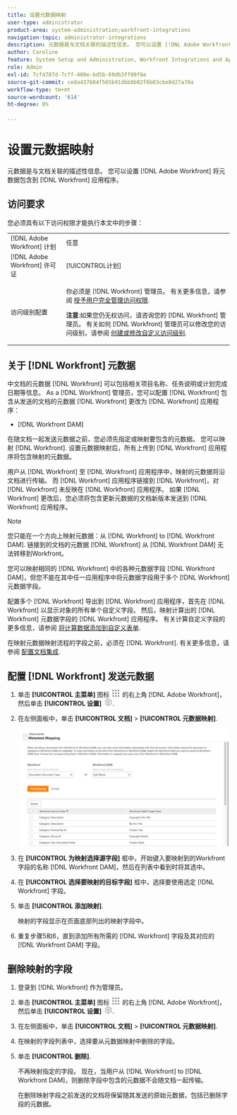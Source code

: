 ```yaml
---
title: 设置元数据映射
user-type: administrator
product-area: system-administration;workfront-integrations
navigation-topic: administrator-integrations
description: 元数据是与文档关联的描述性信息。 您可以设置 [!DNL Adobe Workfront] 将元数据包含到 [!DNL Workfront] 应用程序。
author: Caroline
feature: System Setup and Administration, Workfront Integrations and Apps
role: Admin
exl-id: 7cf4787d-7cff-489e-bd5b-69db3ff09f6e
source-git-commit: ceda437684f565b91dbb8b02f6b03cbe8d27a70a
workflow-type: tm+mt
source-wordcount: '614'
ht-degree: 0%

---
```


# 设置元数据映射

元数据是与文档关联的描述性信息。 您可以设置 [!DNL Adobe Workfront] 将元数据包含到 [!DNL Workfront] 应用程序。

## 访问要求

您必须具有以下访问权限才能执行本文中的步骤：

<table style="table-layout:auto"> 
 <col> 
 <col> 
 <tbody> 
  <tr> 
   <td role="rowheader">[!DNL Adobe Workfront] 计划</td> 
   <td>任意</td> 
  </tr> 
  <tr> 
   <td role="rowheader">[!DNL Adobe Workfront] 许可证</td> 
   <td>[!UICONTROL计划]</td> 
  </tr> 
  <tr> 
   <td role="rowheader">访问级别配置</td> 
   <td> <p>你必须是 [!DNL Workfront] 管理员。 有关更多信息，请参阅 <a href="../../administration-and-setup/add-users/configure-and-grant-access/grant-a-user-full-administrative-access.md" class="MCXref xref">授予用户完全管理访问权限</a>.</p> <p><b>注意</b>:如果您仍无权访问，请咨询您的 [!DNL Workfront] 管理员。 有关如何 [!DNL Workfront] 管理员可以修改您的访问级别，请参阅 <a href="../../administration-and-setup/add-users/configure-and-grant-access/create-modify-access-levels.md" class="MCXref xref">创建或修改自定义访问级别</a>.</p> </td> 
  </tr> 
 </tbody> 
</table>

## 关于 [!DNL Workfront] 元数据

中文档的元数据 [!DNL Workfront] 可以包括相关项目名称、任务说明或计划完成日期等信息。 As a [!DNL Workfront] 管理员，您可以配置 [!DNL Workfront] 包含从发送的文档的元数据 [!DNL Workfront] 更改为 [!DNL Workfront] 应用程序：

* [!DNL Workfront DAM]

在随文档一起发送元数据之前，您必须先指定或映射要包含的元数据。 您可以映射 [!DNL Workfront]. 设置元数据映射后，所有上传到 [!DNL Workfront] 应用程序将包含映射的元数据。

用户从 [!DNL Workfront] 至 [!DNL Workfront] 应用程序中，映射的元数据将沿文档进行传输。 而 [!DNL Workfront] 应用程序链接到 [!DNL Workfront]，对 [!DNL Workfront] 未反映在 [!DNL Workfront] 应用程序。 如果 [!DNL Workfront] 更改后，您必须将包含更新元数据的文档新版本发送到 [!DNL Workfront] 应用程序。

>[!NOTE]
>
>您只能在一个方向上映射元数据：从 [!DNL Workfront] to [!DNL Workfront DAM]. 链接到的文档的元数据 [!DNL Workfront] 从 [!DNL Workfront DAM] 无法转移到Workfront。

您可以映射相同的 [!DNL Workfront] 中的各种元数据字段 [!DNL Workfront DAM]，但您不能在其中任一应用程序中将元数据字段用于多个 [!DNL Workfront] 元数据字段。

配置多个 [!DNL Workfront] 导出到 [!DNL Workfront] 应用程序，首先在 [!DNL Workfront] 以显示对象的所有单个自定义字段。 然后，映射计算出的 [!DNL Workfront] 元数据字段的 [!DNL Workfront] 应用程序。 有关计算自定义字段的更多信息，请参阅 [将计算数据添加到自定义表单](../../administration-and-setup/customize-workfront/create-manage-custom-forms/add-calculated-data-to-custom-form.md).

在映射元数据映射流程的字段之前，必须在 [!DNL Workfront]. 有关更多信息，请参阅 [配置文档集成](../../administration-and-setup/configure-integrations/configure-document-integrations.md).

## 配置 [!DNL Workfront] 发送元数据

1. 单击 **[!UICONTROL 主菜单]** 图标 ![](assets/main-menu-icon.png) 的右上角 [!DNL Adobe Workfront]，然后单击 **[!UICONTROL 设置]** ![](assets/gear-icon-settings.png).

1. 在左侧面板中，单击 **[!UICONTROL 文档]** > **[!UICONTROL 元数据映射]**.

   ![](assets/metadata-mapping.png)

1. 在 **[!UICONTROL 为映射选择源字段]** 框中，开始键入要映射到的Workfront字段的名称 [!DNL Workfront DAM]，然后在列表中看到时将其选中。
1. 在 **[!UICONTROL 选择要映射的目标字段]** 框中，选择要使用选定 [!DNL Workfront] 字段。

1. 单击 **[!UICONTROL 添加映射]**.

   映射的字段显示在页面底部列出的映射字段中。

1. 重复步骤5和6，直到添加所有所需的 [!DNL Workfront] 字段及其对应的 [!DNL Workfront DAM] 字段。

## 删除映射的字段

1. 登录到 [!DNL Workfront] 作为管理员。
1. 单击 **[!UICONTROL 主菜单]** 图标 ![](assets/main-menu-icon.png) 的右上角 [!DNL Adobe Workfront]，然后单击 **[!UICONTROL 设置]** ![](assets/gear-icon-settings.png).

1. 在左侧面板中，单击 **[!UICONTROL 文档]** > **[!UICONTROL 元数据映射]**.

1. 在映射的字段列表中，选择要从元数据映射中删除的字段。
1. 单击 **[!UICONTROL 删除]**.

   不再映射指定的字段。 现在，当用户从 [!DNL Workfront] to [!DNL Workfront DAM]，则删除字段中包含的元数据不会随文档一起传输。

   在删除映射字段之前发送的文档将保留随其发送的原始元数据，包括已删除字段的元数据。

